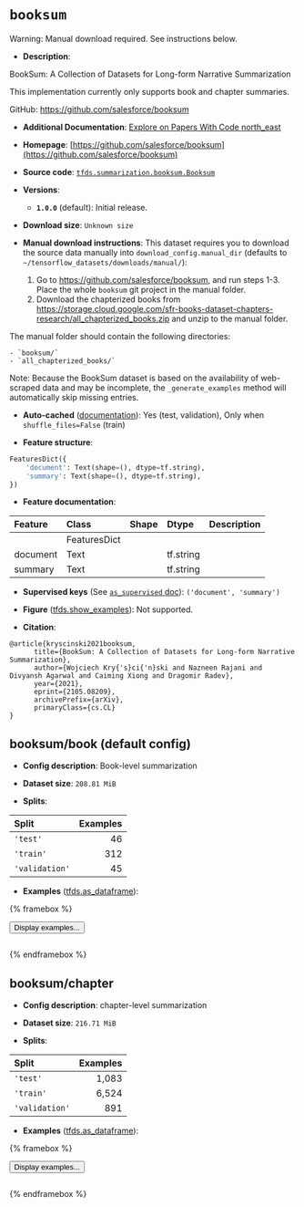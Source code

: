 <div itemscope itemtype="http://schema.org/Dataset">
  <div itemscope itemprop="includedInDataCatalog" itemtype="http://schema.org/DataCatalog">
    <meta itemprop="name" content="TensorFlow Datasets" />
  </div>
  <meta itemprop="name" content="booksum" />
  <meta itemprop="description" content="BookSum: A Collection of Datasets for Long-form Narrative Summarization&#10;&#10;This implementation currently only supports book and chapter summaries.&#10;&#10;GitHub: https://github.com/salesforce/booksum&#10;&#10;To use this dataset:&#10;&#10;```python&#10;import tensorflow_datasets as tfds&#10;&#10;ds = tfds.load(&#x27;booksum&#x27;, split=&#x27;train&#x27;)&#10;for ex in ds.take(4):&#10;  print(ex)&#10;```&#10;&#10;See [the guide](https://www.tensorflow.org/datasets/overview) for more&#10;informations on [tensorflow_datasets](https://www.tensorflow.org/datasets).&#10;&#10;" />
  <meta itemprop="url" content="https://www.tensorflow.org/datasets/catalog/booksum" />
  <meta itemprop="sameAs" content="https://github.com/salesforce/booksum" />
  <meta itemprop="citation" content="@article{kryscinski2021booksum,&#10;      title={BookSum: A Collection of Datasets for Long-form Narrative Summarization},&#10;      author={Wojciech Kry{&#x27;s}ci{&#x27;n}ski and Nazneen Rajani and Divyansh Agarwal and Caiming Xiong and Dragomir Radev},&#10;      year={2021},&#10;      eprint={2105.08209},&#10;      archivePrefix={arXiv},&#10;      primaryClass={cs.CL}&#10;}" />
</div>

# `booksum`


Warning: Manual download required. See instructions below.

*   **Description**:

BookSum: A Collection of Datasets for Long-form Narrative Summarization

This implementation currently only supports book and chapter summaries.

GitHub: https://github.com/salesforce/booksum

*   **Additional Documentation**:
    <a class="button button-with-icon" href="https://paperswithcode.com/dataset/booksum">
    Explore on Papers With Code
    <span class="material-icons icon-after" aria-hidden="true"> north_east
    </span> </a>

*   **Homepage**:
    [https://github.com/salesforce/booksum](https://github.com/salesforce/booksum)

*   **Source code**:
    [`tfds.summarization.booksum.Booksum`](https://github.com/tensorflow/datasets/tree/master/tensorflow_datasets/summarization/booksum/booksum.py)

*   **Versions**:

    *   **`1.0.0`** (default): Initial release.

*   **Download size**: `Unknown size`

*   **Manual download instructions**: This dataset requires you to
    download the source data manually into `download_config.manual_dir`
    (defaults to `~/tensorflow_datasets/downloads/manual/`):<br/>
    1) Go to https://github.com/salesforce/booksum, and run steps 1-3. Place the
    whole `booksum` git project in the manual folder.
    2) Download the chapterized books from https://storage.cloud.google.com/sfr-books-dataset-chapters-research/all_chapterized_books.zip
    and unzip to the manual folder.

The manual folder should contain the following directories:

```
- `booksum/`
- `all_chapterized_books/`
```

Note: Because the BookSum dataset is based on the availability of web-scraped
data and may be incomplete, the `_generate_examples` method will automatically
skip missing entries.

*   **Auto-cached**
    ([documentation](https://www.tensorflow.org/datasets/performances#auto-caching)):
    Yes (test, validation), Only when `shuffle_files=False` (train)

*   **Feature structure**:

```python
FeaturesDict({
    'document': Text(shape=(), dtype=tf.string),
    'summary': Text(shape=(), dtype=tf.string),
})
```

*   **Feature documentation**:

Feature  | Class        | Shape | Dtype     | Description
:------- | :----------- | :---- | :-------- | :----------
         | FeaturesDict |       |           |
document | Text         |       | tf.string |
summary  | Text         |       | tf.string |

*   **Supervised keys** (See
    [`as_supervised` doc](https://www.tensorflow.org/datasets/api_docs/python/tfds/load#args)):
    `('document', 'summary')`

*   **Figure**
    ([tfds.show_examples](https://www.tensorflow.org/datasets/api_docs/python/tfds/visualization/show_examples)):
    Not supported.

*   **Citation**:

```
@article{kryscinski2021booksum,
      title={BookSum: A Collection of Datasets for Long-form Narrative Summarization},
      author={Wojciech Kry{'s}ci{'n}ski and Nazneen Rajani and Divyansh Agarwal and Caiming Xiong and Dragomir Radev},
      year={2021},
      eprint={2105.08209},
      archivePrefix={arXiv},
      primaryClass={cs.CL}
}
```


## booksum/book (default config)

*   **Config description**: Book-level summarization

*   **Dataset size**: `208.81 MiB`

*   **Splits**:

Split          | Examples
:------------- | -------:
`'test'`       | 46
`'train'`      | 312
`'validation'` | 45

*   **Examples**
    ([tfds.as_dataframe](https://www.tensorflow.org/datasets/api_docs/python/tfds/as_dataframe)):

<!-- mdformat off(HTML should not be auto-formatted) -->

{% framebox %}

<button id="displaydataframe">Display examples...</button>
<div id="dataframecontent" style="overflow-x:auto"></div>
<script>
const url = "https://storage.googleapis.com/tfds-data/visualization/dataframe/booksum-book-1.0.0.html";
const dataButton = document.getElementById('displaydataframe');
dataButton.addEventListener('click', async () => {
  // Disable the button after clicking (dataframe loaded only once).
  dataButton.disabled = true;

  const contentPane = document.getElementById('dataframecontent');
  try {
    const response = await fetch(url);
    // Error response codes don't throw an error, so force an error to show
    // the error message.
    if (!response.ok) throw Error(response.statusText);

    const data = await response.text();
    contentPane.innerHTML = data;
  } catch (e) {
    contentPane.innerHTML =
        'Error loading examples. If the error persist, please open '
        + 'a new issue.';
  }
});
</script>

{% endframebox %}

<!-- mdformat on -->

## booksum/chapter

*   **Config description**: chapter-level summarization

*   **Dataset size**: `216.71 MiB`

*   **Splits**:

Split          | Examples
:------------- | -------:
`'test'`       | 1,083
`'train'`      | 6,524
`'validation'` | 891

*   **Examples**
    ([tfds.as_dataframe](https://www.tensorflow.org/datasets/api_docs/python/tfds/as_dataframe)):

<!-- mdformat off(HTML should not be auto-formatted) -->

{% framebox %}

<button id="displaydataframe">Display examples...</button>
<div id="dataframecontent" style="overflow-x:auto"></div>
<script>
const url = "https://storage.googleapis.com/tfds-data/visualization/dataframe/booksum-chapter-1.0.0.html";
const dataButton = document.getElementById('displaydataframe');
dataButton.addEventListener('click', async () => {
  // Disable the button after clicking (dataframe loaded only once).
  dataButton.disabled = true;

  const contentPane = document.getElementById('dataframecontent');
  try {
    const response = await fetch(url);
    // Error response codes don't throw an error, so force an error to show
    // the error message.
    if (!response.ok) throw Error(response.statusText);

    const data = await response.text();
    contentPane.innerHTML = data;
  } catch (e) {
    contentPane.innerHTML =
        'Error loading examples. If the error persist, please open '
        + 'a new issue.';
  }
});
</script>

{% endframebox %}

<!-- mdformat on -->